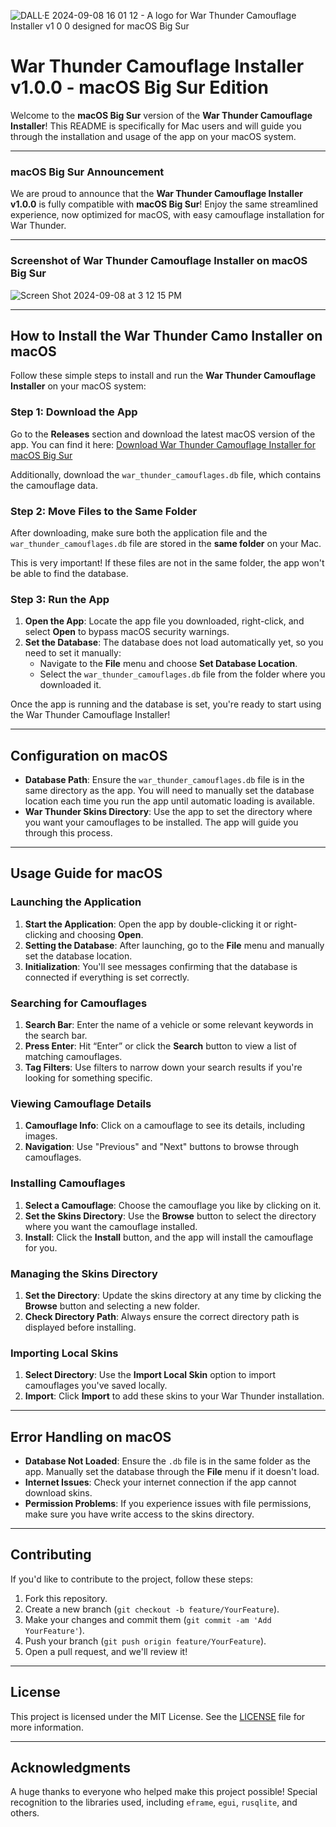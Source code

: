 ![DALL·E 2024-09-08 16 01 12 - A logo for War Thunder Camouflage Installer v1 0 0 designed for macOS Big Sur](https://github.com/user-attachments/assets/7d690502-60eb-41dc-b165-198a74eb50ce)

# War Thunder Camouflage Installer v1.0.0 - macOS Big Sur Edition

Welcome to the **macOS Big Sur** version of the **War Thunder Camouflage Installer**! This README is specifically for Mac users and will guide you through the installation and usage of the app on your macOS system.

---

### macOS Big Sur Announcement

We are proud to announce that the **War Thunder Camouflage Installer v1.0.0** is fully compatible with **macOS Big Sur**! Enjoy the same streamlined experience, now optimized for macOS, with easy camouflage installation for War Thunder.

---

### Screenshot of War Thunder Camouflage Installer on macOS Big Sur
![Screen Shot 2024-09-08 at 3 12 15 PM](https://github.com/user-attachments/assets/7c25d499-499e-465c-a1d0-98c61c0713a5)

---

## How to Install the War Thunder Camo Installer on macOS

Follow these simple steps to install and run the **War Thunder Camouflage Installer** on your macOS system:

### Step 1: Download the App

Go to the **Releases** section and download the latest macOS version of the app. You can find it here:
[Download War Thunder Camouflage Installer for macOS Big Sur](https://github.com/hasnocool/war_thunder_camouflage_installer/releases/download/v2024.09.06-002351/war_thunder_camo_installer_osx_bigsur)

Additionally, download the `war_thunder_camouflages.db` file, which contains the camouflage data.

### Step 2: Move Files to the Same Folder

After downloading, make sure both the application file and the `war_thunder_camouflages.db` file are stored in the **same folder** on your Mac.

This is very important! If these files are not in the same folder, the app won't be able to find the database.

### Step 3: Run the App

1. **Open the App**: Locate the app file you downloaded, right-click, and select **Open** to bypass macOS security warnings.
2. **Set the Database**: The database does not load automatically yet, so you need to set it manually:
   - Navigate to the **File** menu and choose **Set Database Location**.
   - Select the `war_thunder_camouflages.db` file from the folder where you downloaded it.
   
Once the app is running and the database is set, you're ready to start using the War Thunder Camouflage Installer!

---

## Configuration on macOS

* **Database Path**: Ensure the `war_thunder_camouflages.db` file is in the same directory as the app. You will need to manually set the database location each time you run the app until automatic loading is available.
* **War Thunder Skins Directory**: Use the app to set the directory where you want your camouflages to be installed. The app will guide you through this process.

---

## Usage Guide for macOS

### Launching the Application

1. **Start the Application**: Open the app by double-clicking it or right-clicking and choosing **Open**.
2. **Setting the Database**: After launching, go to the **File** menu and manually set the database location.
3. **Initialization**: You'll see messages confirming that the database is connected if everything is set correctly.

### Searching for Camouflages

1. **Search Bar**: Enter the name of a vehicle or some relevant keywords in the search bar.
2. **Press Enter**: Hit “Enter” or click the **Search** button to view a list of matching camouflages.
3. **Tag Filters**: Use filters to narrow down your search results if you're looking for something specific.

### Viewing Camouflage Details

1. **Camouflage Info**: Click on a camouflage to see its details, including images.
2. **Navigation**: Use "Previous" and "Next" buttons to browse through camouflages.

### Installing Camouflages

1. **Select a Camouflage**: Choose the camouflage you like by clicking on it.
2. **Set the Skins Directory**: Use the **Browse** button to select the directory where you want the camouflage installed.
3. **Install**: Click the **Install** button, and the app will install the camouflage for you.

### Managing the Skins Directory

1. **Set the Directory**: Update the skins directory at any time by clicking the **Browse** button and selecting a new folder.
2. **Check Directory Path**: Always ensure the correct directory path is displayed before installing.

### Importing Local Skins

1. **Select Directory**: Use the **Import Local Skin** option to import camouflages you've saved locally.
2. **Import**: Click **Import** to add these skins to your War Thunder installation.

---

## Error Handling on macOS

* **Database Not Loaded**: Ensure the `.db` file is in the same folder as the app. Manually set the database through the **File** menu if it doesn't load.
* **Internet Issues**: Check your internet connection if the app cannot download skins.
* **Permission Problems**: If you experience issues with file permissions, make sure you have write access to the skins directory.

---

## Contributing

If you'd like to contribute to the project, follow these steps:

1. Fork this repository.
2. Create a new branch (`git checkout -b feature/YourFeature`).
3. Make your changes and commit them (`git commit -am 'Add YourFeature'`).
4. Push your branch (`git push origin feature/YourFeature`).
5. Open a pull request, and we'll review it!

---

## License

This project is licensed under the MIT License. See the [LICENSE](LICENSE) file for more information.

---

## Acknowledgments

A huge thanks to everyone who helped make this project possible! Special recognition to the libraries used, including `eframe`, `egui`, `rusqlite`, and others.

